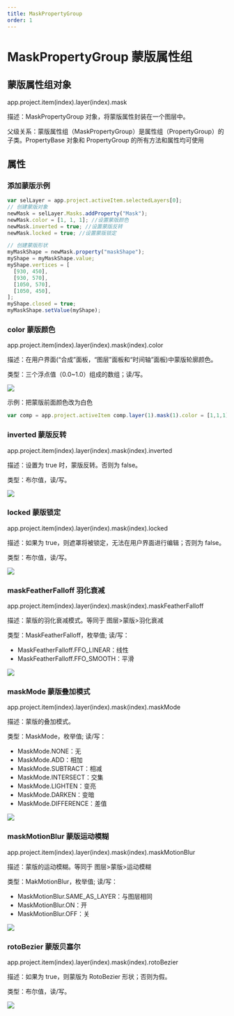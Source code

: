 ```yaml
---
title: MaskPropertyGroup
order: 1
---
```


# MaskPropertyGroup 蒙版属性组

## 蒙版属性组对象

app.project.item(index).layer(index).mask

描述：MaskPropertyGroup 对象，将蒙版属性封装在一个图层中。

父级关系：蒙版属性组（MaskPropertyGroup）是属性组（PropertyGroup）的子类。PropertyBase 对象和 PropertyGroup 的所有方法和属性均可使用

## 属性

### 添加蒙版示例

```javascript
var selLayer = app.project.activeItem.selectedLayers[0];
// 创建蒙版对象
newMask = selLayer.Masks.addProperty("Mask");
newMask.color = [1, 1, 1]; //设置蒙版颜色
newMask.inverted = true; //设置蒙版反转
newMask.locked = true; //设置蒙版锁定

// 创建蒙版形状
myMaskShape = newMask.property("maskShape");
myShape = myMaskShape.value;
myShape.vertices = [
  [930, 450],
  [930, 570],
  [1050, 570],
  [1050, 450],
];
myShape.closed = true;
myMaskShape.setValue(myShape);
```

### color 蒙版颜色

app.project.item(index).layer(index).mask(index).color

描述：在用户界面(“合成”面板，“图层”面板和“时间轴”面板)中蒙版轮廓颜色。

类型：三个浮点值（0.0~1.0）组成的数组；读/写。

![](https://cdn.yuelili.com/20210930234003.png)

示例：把蒙版前面颜色改为白色

```javascript
var comp = app.project.activeItem comp.layer(1).mask(1).color = [1,1,1]
```

### inverted 蒙版反转

app.project.item(index).layer(index).mask(index).inverted

描述：设置为 true 时，蒙版反转。否则为 false。

类型：布尔值，读/写。

![](https://cdn.yuelili.com/20210930235106.png)

### locked 蒙版锁定

app.project.item(index).layer(index).mask(index).locked

描述：如果为 true，则遮罩将被锁定，无法在用户界面进行编辑；否则为 false。

类型：布尔值，读/写。

![](https://cdn.yuelili.com/20210930235135.png)

### maskFeatherFalloff 羽化衰减

app.project.item(index).layer(index).mask(index).maskFeatherFalloff

描述：蒙版的羽化衰减模式。等同于 图层>蒙版>羽化衰减

类型：MaskFeatherFalloff，枚举值; 读/写：

- MaskFeatherFalloff.FFO_LINEAR：线性
- MaskFeatherFalloff.FFO_SMOOTH：平滑

![](https://cdn.yuelili.com/20210930235255.png)

### maskMode 蒙版叠加模式

app.project.item(index).layer(index).mask(index).maskMode

描述：蒙版的叠加模式。

类型：MaskMode，枚举值; 读/写：

- MaskMode.NONE：无
- MaskMode.ADD：相加
- MaskMode.SUBTRACT：相减
- MaskMode.INTERSECT：交集
- MaskMode.LIGHTEN：变亮
- MaskMode.DARKEN：变暗
- MaskMode.DIFFERENCE：差值

![](https://cdn.yuelili.com/20210930235401.png)

### maskMotionBlur 蒙版运动模糊

app.project.item(index).layer(index).mask(index).maskMotionBlur

描述：蒙版的运动模糊。等同于 图层>蒙版>运动模糊

类型：MakMotionBlur，枚举值; 读/写：

- MaskMotionBlur.SAME_AS_LAYER：与图层相同
- MaskMotionBlur.ON：开
- MaskMotionBlur.OFF：关

![](https://cdn.yuelili.com/20210930235457.png)

### rotoBezier 蒙版贝塞尔

app.project.item(index).layer(index).mask(index).rotoBezier

描述：如果为 true，则蒙版为 RotoBezier 形状；否则为假。

类型：布尔值，读/写。

![](https://cdn.yuelili.com/20210930235746.png)
